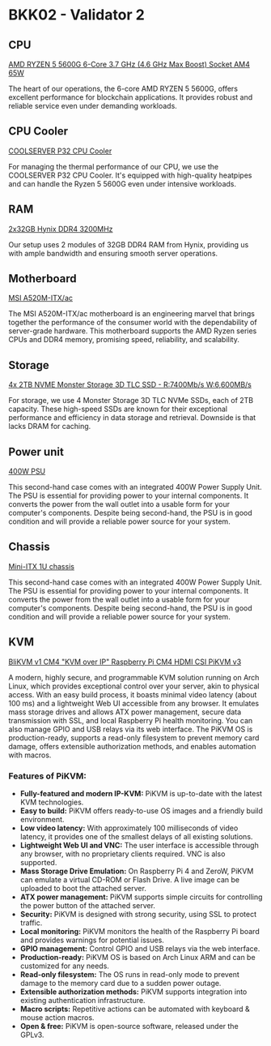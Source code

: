 # BKK02 - Validator 2

## CPU

[AMD RYZEN 5 5600G 6-Core 3.7 GHz (4.6 GHz Max Boost) Socket AM4 65W](https://www.amd.com/en/products/cpu/amd-ryzen-5-5600g)

The heart of our operations, the 6-core AMD RYZEN 5 5600G, offers excellent
performance for blockchain applications. It provides robust and reliable
service even under demanding workloads.

## CPU Cooler

[COOLSERVER P32 CPU Cooler](https://aliexpress.com/item/1005004050053958.html)

For managing the thermal performance of our CPU, we use the COOLSERVER P32 CPU
Cooler. It's equipped with high-quality heatpipes and can handle the Ryzen 5
5600G even under intensive workloads.

## RAM

[2x32GB Hynix DDR4 3200MHz](https://www.amazon.co.jp/-/en/v-color-Skywalker-PC4-25600-Heatsink-TO432G32D816ASPSXKN/dp/B08PPDDPFY)

Our setup uses 2 modules of 32GB DDR4 RAM from Hynix, providing us with ample
bandwidth and ensuring smooth server operations.

## Motherboard

[MSI A520M-ITX/ac](https://www.msi.com/Motherboard/A520M-ITX-AC)

The MSI A520M-ITX/ac motherboard is an engineering marvel that brings together
the performance of the consumer world with the dependability of server-grade
hardware. This motherboard supports the AMD Ryzen series CPUs and DDR4 memory,
promising speed, reliability, and scalability.

## Storage

[4x 2TB NVME Monster Storage 3D TLC SSD - R:7400Mb/s W:6,600MB/s](https://www.amazon.co.jp/-/en/dp/B0BZCVVKNY)

For storage, we use 4 Monster Storage 3D TLC NVMe SSDs, each of 2TB capacity.
These high-speed SSDs are known for their exceptional performance and
efficiency in data storage and retrieval. Downside is that lacks DRAM for caching.

## Power unit

[400W PSU](https://lazada.co.th/products/i4470266272-s18039576717.html)

This second-hand case comes with an integrated 400W Power Supply Unit. The PSU
is essential for providing power to your internal components. It converts the
power from the wall outlet into a usable form for your computer's components.
Despite being second-hand, the PSU is in good condition and will provide a
reliable power source for your system.


## Chassis

[Mini-ITX 1U chassis](lazada.co.th/products/i4470266272-s18039576717.html)

This second-hand case comes with an integrated 400W Power Supply Unit. The PSU
is essential for providing power to your internal components. It converts the
power from the wall outlet into a usable form for your computer's components.
Despite being second-hand, the PSU is in good condition and will provide a
reliable power source for your system.


## KVM

[BliKVM v1 CM4 "KVM over IP" Raspberry Pi CM4 HDMI CSI PiKVM v3](https://aliexpress.com/item/1005003262886521.html)

A modern, highly secure, and programmable KVM solution running on Arch Linux,
which provides exceptional control over your server, akin to physical access.
With an easy build process, it boasts minimal video latency (about 100 ms) and
a lightweight Web UI accessible from any browser. It emulates mass storage
drives and allows ATX power management, secure data transmission with SSL, and
local Raspberry Pi health monitoring. You can also manage GPIO and USB relays
via its web interface. The PiKVM OS is production-ready, supports a read-only
filesystem to prevent memory card damage, offers extensible authorization
methods, and enables automation with macros.


### Features of PiKVM:

- **Fully-featured and modern IP-KVM:** PiKVM is up-to-date with the latest KVM technologies.
- **Easy to build:** PiKVM offers ready-to-use OS images and a friendly build environment.
- **Low video latency:** With approximately 100 milliseconds of video latency, it provides
one of the smallest delays of all existing solutions.
- **Lightweight Web UI and VNC:** The user interface is accessible through any browser,
with no proprietary clients required. VNC is also supported.
- **Mass Storage Drive Emulation:** On Raspberry Pi 4 and ZeroW, PiKVM can emulate a virtual
CD-ROM or Flash Drive. A live image can be uploaded to boot the attached server.
- **ATX power management:** PiKVM supports simple circuits for controlling the power
button of the attached server.
- **Security:** PiKVM is designed with strong security, using SSL to protect traffic.
- **Local monitoring:** PiKVM monitors the health of the Raspberry Pi board and provides
warnings for potential issues.
- **GPIO management:** Control GPIO and USB relays via the web interface.
- **Production-ready:** PiKVM OS is based on Arch Linux ARM and can be customized for any needs.
- **Read-only filesystem:** The OS runs in read-only mode to prevent damage to the memory
card due to a sudden power outage.
- **Extensible authorization methods:** PiKVM supports integration into existing
authentication infrastructure.
- **Macro scripts:** Repetitive actions can be automated with keyboard & mouse action macros.
- **Open & free:** PiKVM is open-source software, released under the GPLv3.
